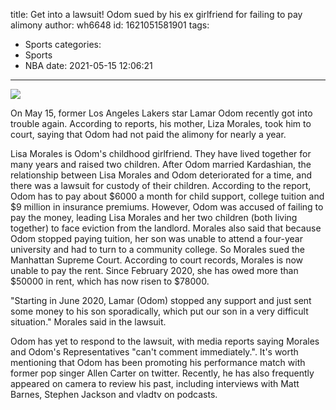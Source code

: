title: Get into a lawsuit! Odom sued by his ex girlfriend for failing to pay alimony
author: wh6648
id: 1621051581901
tags: 
- Sports
categories: 
- Sports
- NBA
date: 2021-05-15 12:06:21
---
![](https://p0.itc.cn/q_70/images01/20210515/1a3b4216c09744a6955308e533c3112d.jpeg)


On May 15, former Los Angeles Lakers star Lamar Odom recently got into trouble again. According to reports, his mother, Liza Morales, took him to court, saying that Odom had not paid the alimony for nearly a year.

Lisa Morales is Odom's childhood girlfriend. They have lived together for many years and raised two children. After Odom married Kardashian, the relationship between Lisa Morales and Odom deteriorated for a time, and there was a lawsuit for custody of their children. According to the report, Odom has to pay about $6000 a month for child support, college tuition and $9 million in insurance premiums. However, Odom was accused of failing to pay the money, leading Lisa Morales and her two children (both living together) to face eviction from the landlord. Morales also said that because Odom stopped paying tuition, her son was unable to attend a four-year university and had to turn to a community college. So Morales sued the Manhattan Supreme Court. According to court records, Morales is now unable to pay the rent. Since February 2020, she has owed more than $50000 in rent, which has now risen to $78000.

"Starting in June 2020, Lamar (Odom) stopped any support and just sent some money to his son sporadically, which put our son in a very difficult situation." Morales said in the lawsuit.

Odom has yet to respond to the lawsuit, with media reports saying Morales and Odom's Representatives "can't comment immediately.". It's worth mentioning that Odom has been promoting his performance match with former pop singer Allen Carter on twitter. Recently, he has also frequently appeared on camera to review his past, including interviews with Matt Barnes, Stephen Jackson and vladtv on podcasts.


